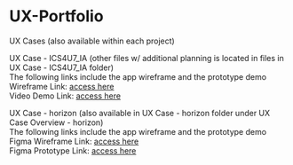 # UX-Portfolio
UX Cases (also available within each project)

UX Case - ICS4U7_IA (other files w/ additional planning is located in files in UX Case - ICS4U7_IA folder)  
The following links include the app wireframe and the prototype demo    
Wireframe Link:  [access here](https://drive.google.com/file/d/1lcN4649LhLMinnrPRFfP8oV9L_uX7EAH/view?usp=sharing)  
Video Demo Link: [access here](https://drive.google.com/file/d/1eUsy6ZMg-gpNZ3qMowf_zEfH3aU-fFGM/view?usp=sharing)  

UX Case - horizon (also available in UX Case - horizon folder under UX Case Overview - horizon)  
The following links include the app wireframe and the prototype demo  
Figma Wireframe Link: [access here](https://www.figma.com/design/zRJm8u6fcuIesg54IpyyTe/UX-Productivity-App?node-id=0-1&t=yWh8T2lQfpoC09WL-1)  
Figma Prototype Link: [access here](https://www.figma.com/proto/zRJm8u6fcuIesg54IpyyTe/UX-Productivity-App?node-id=8-567&starting-point-node-id=8%3A567&t=KwjAWIAM6kyJeGPF-1)  
